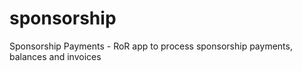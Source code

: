 # sponsorship
Sponsorship Payments - RoR app to process sponsorship payments, balances and invoices
